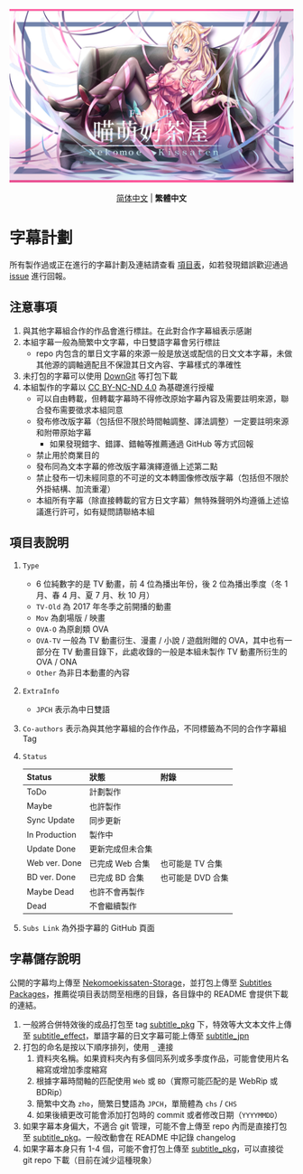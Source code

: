 ![](BANNER.jpg)

<p align="center"> <a href="README.md">简体中文</a> | <b>繁體中文</b> </p>

# 字幕計劃

所有製作過或正在進行的字幕計劃及連結請查看 [項目表](https://github.com/orgs/Nekomoekissaten-SUB/projects/1)，如若發現錯誤歡迎通過 [issue](https://github.com/Nekomoekissaten-SUB/Nekomoekissaten-Subs/issues/new/choose) 進行回報。

## 注意事項

1. 與其他字幕組合作的作品會進行標註。在此對合作字幕組表示感謝
2. 本組字幕一般為簡繁中文字幕，中日雙語字幕會另行標註
	- repo 内包含的單日文字幕的來源一般是放送或配信的日文文本字幕，未做其他源的調軸適配且不保證其日文內容、字幕樣式的準確性
3. 未打包的字幕可以使用 [DownGit](https://downgit.github.io/) 等打包下載
4. 本組製作的字幕以 [CC BY-NC-ND 4.0](https://creativecommons.org/licenses/by-nc-nd/4.0/) 為基礎進行授權
	- 可以自由轉載，但轉載字幕時不得修改原始字幕內容及需要註明來源，聯合發布需要徵求本組同意
	- 發布修改版字幕（包括但不限於時間軸調整、譯法調整）一定要註明來源和附帶原始字幕
		- 如果發現錯字、錯譯、錯軸等推薦通過 GitHub 等方式回報
	- 禁止用於商業目的
	- 發布同為文本字幕的修改版字幕演繹遵循上述第二點
	- 禁止發布一切未經同意的不可逆的文本轉圖像修改版字幕（包括但不限於外掛結構、加流重灌）
	- 本組所有字幕（除直接轉載的官方日文字幕）無特殊聲明外均遵循上述協議進行許可，如有疑問請聯絡本組

## 項目表說明

1. `Type`
	- 6 位純數字的是 TV 動畫，前 4 位為播出年份，後 2 位為播出季度（冬 1 月、春 4 月、夏 7 月、秋 10 月）
	- `TV-Old` 為 2017 年冬季之前開播的動畫
	- `Mov` 為劇場版 / 映畫
	- `OVA-O` 為原創類 OVA
	- `OVA-TV` 一般為 TV 動畫衍生、漫畫 / 小說 / 遊戲附贈的 OVA，其中也有一部分在 TV 動畫目錄下，此處收錄的一般是本組未製作 TV 動畫所衍生的 OVA / ONA
	- `Other` 為非日本動畫的內容
2. `ExtraInfo`
	- `JPCH` 表示為中日雙語
3. `Co-authors` 表示為與其他字幕組的合作作品，不同標籤為不同的合作字幕組 Tag
4. `Status`

	| Status        | 狀態             | 附錄              |
	| ------------- | ---------------- | ----------------- |
	| ToDo          | 計劃製作         |
	| Maybe         | 也許製作         |
	| Sync Update   | 同步更新         |
	| In Production | 製作中           |
	| Update Done   | 更新完成但未合集 |
	| Web ver. Done | 已完成 Web 合集  | 也可能是 TV 合集  |
	| BD ver. Done  | 已完成 BD 合集   | 也可能是 DVD 合集 |
	| Maybe Dead    | 也許不會再製作   |
	| Dead          | 不會繼續製作     |

5. `Subs Link` 為外掛字幕的 GitHub 頁面

## 字幕儲存說明

公開的字幕均上傳至 [Nekomoekissaten-Storage](https://github.com/Nekomoekissaten-SUB/Nekomoekissaten-Storage)，並打包上傳至 [Subtitles Packages](https://github.com/Nekomoekissaten-SUB/Nekomoekissaten-Storage/releases/tag/subtitle_pkg)，推薦從項目表訪問至相應的目錄，各目錄中的 README 會提供下載的連結。

1. 一般將合併特效後的成品打包至 tag [subtitle_pkg](https://github.com/Nekomoekissaten-SUB/Nekomoekissaten-Storage/releases/tag/subtitle_pkg) 下，特效等大文本文件上傳至 [subtitle_effect](https://github.com/Nekomoekissaten-SUB/Nekomoekissaten-Storage/releases/tag/subtitle_effect)，單語字幕的日文字幕可能上傳至 [subtitle_jpn](https://github.com/Nekomoekissaten-SUB/Nekomoekissaten-Storage/releases/tag/subtitle_jpn)
2. 打包的命名是按以下順序排列，使用 `_` 連接
	1. 資料夾名稱。如果資料夾內有多個同系列或多季度作品，可能會使用片名縮寫或增加季度縮寫
	2. 根據字幕時間軸的匹配使用 `Web` 或 `BD`（實際可能匹配的是 WebRip 或 BDRip）
	3. 簡繁中文為 `zho`，簡繁日雙語為 `JPCH`，單簡體為 `chs` / `CHS`
	4. 如果後續更改可能會添加打包時的 commit 或者修改日期（`YYYYMMDD`）
3. 如果字幕本身偏大，不適合 git 管理，可能不會上傳至 repo 內而是直接打包至 [subtitle_pkg](https://github.com/Nekomoekissaten-SUB/Nekomoekissaten-Storage/releases/tag/subtitle_pkg)。一般改動會在 README 中記錄 changelog
4. 如果字幕本身只有 1-4 個，可能不會打包上傳至 [subtitle_pkg](https://github.com/Nekomoekissaten-SUB/Nekomoekissaten-Storage/releases/tag/subtitle_pkg)，可以直接從 git repo 下載（目前在減少這種現象）
